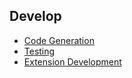 Develop
-------

- [Code Generation](41-code-generation.md)
- [Testing](42-testing.md)
- [Extension Development](44-extension-development.md)
